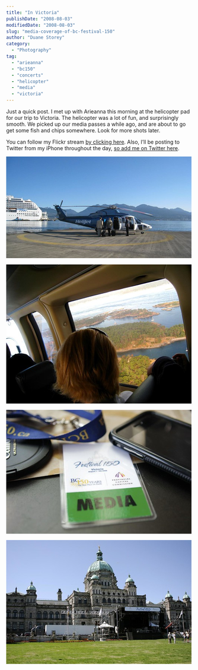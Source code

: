 ```yaml
---
title: "In Victoria"
publishDate: "2008-08-03"
modifiedDate: "2008-08-03"
slug: "media-coverage-of-bc-festival-150"
author: "Duane Storey"
category:
  - "Photography"
tag:
  - "arieanna"
  - "bc150"
  - "concerts"
  - "helicopter"
  - "media"
  - "victoria"
---
```


Just a quick post. I met up with Arieanna this morning at the helicopter pad for our trip to Victoria. The helicopter was a lot of fun, and surprisingly smooth. We picked up our media passes a while ago, and are about to go get some fish and chips somewhere. Look for more shots later.

You can follow my Flickr stream [by clicking here](http://flickr.com/photos/duanestorey). Also, I’ll be posting to Twitter from my iPhone throughout the day, [so add me on Twitter here](http://twitter.com/duanestorey).

[![HeliJet in Vancouver](_images/in-victoria-1.jpg)](http://flickr.com/photos/duanestorey/2729273082/in/set-72157606520345492/)

[![Outside the Window](_images/in-victoria-2.jpg)](http://flickr.com/photos/duanestorey/2728455727/in/set-72157606520345492/)

[![Media Pass](_images/in-victoria-3.jpg)](http://flickr.com/photos/duanestorey/2728486617/in/set-72157606520345492/)

[![Main Stage](_images/in-victoria-4.jpg)](http://flickr.com/photos/duanestorey/2729332312/in/set-72157606520345492/)